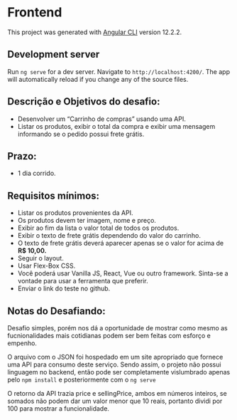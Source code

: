# Frontend

This project was generated with [Angular CLI](https://github.com/angular/angular-cli) version 12.2.2.

## Development server

Run `ng serve` for a dev server. Navigate to `http://localhost:4200/`. The app will automatically reload if you change any of the source files.



## Descrição e Objetivos do desafio:

- Desenvolver um “Carrinho de compras” usando uma API.
- Listar os produtos, exibir o total da compra e exibir uma mensagem informando se o pedido possui frete grátis.

## **Prazo:**

- 1 dia corrido.

## **Requisitos mínimos:**

- Listar os produtos provenientes da API.
- Os produtos devem ter imagem, nome e preço.
- Exibir ao fim da lista o valor total de todos os produtos.
- Exibir o texto de frete grátis dependendo do valor do carrinho.
- O texto de frete grátis deverá aparecer apenas se o valor for acima de **R$ 10,00.**
- Seguir o layout.
- Usar Flex-Box CSS.
- Você poderá usar Vanilla JS, React, Vue ou outro framework. Sinta-se a vontade para usar a ferramenta que preferir.
- Enviar o link do teste no github.

## **Notas do Desafiando:**

Desafio simples, porém nos dá a oportunidade de mostrar como mesmo as fucnionalidades mais cotidianas podem ser bem feitas com esforço e empenho.

O arquivo com o JSON foi hospedado em um site apropriado que fornece uma API para consumo deste serviço. Sendo assim, o projeto não possui linguagem no backend, então pode ser completamente vislumbrado apenas pelo `npm install` e posteriormente com o `ng serve`

O retorno da API trazia price e sellingPrice, ambos em números inteiros, se somados não podem dar um valor menor que 10 reais, portanto dividi por 100 para mostrar a funcionalidade.
